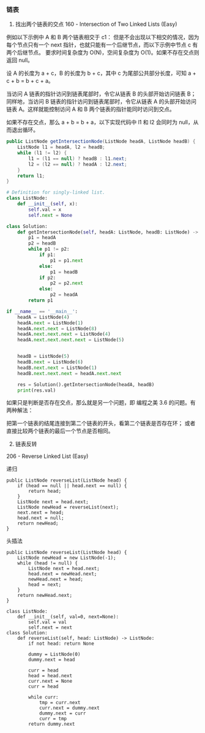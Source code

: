 ### 链表

1. 找出两个链表的交点
160 - Intersection of Two Linked Lists (Easy)

例如以下示例中 A 和 B 两个链表相交于 c1：
但是不会出现以下相交的情况，因为每个节点只有一个 next 指针，也就只能有一个后继节点，而以下示例中节点 c 有两个后继节点。
要求时间复杂度为 O(N)，空间复杂度为 O(1)。如果不存在交点则返回 null。

设 A 的长度为 a + c，B 的长度为 b + c，其中 c 为尾部公共部分长度，可知 a + c + b = b + c + a。

当访问 A 链表的指针访问到链表尾部时，令它从链表 B 的头部开始访问链表 B；同样地，当访问 B 链表的指针访问到链表尾部时，令它从链表 A 的头部开始访问链表 A。这样就能控制访问 A 和 B 两个链表的指针能同时访问到交点。

如果不存在交点，那么 a + b = b + a，以下实现代码中 l1 和 l2 会同时为 null，从而退出循环。
```java
public ListNode getIntersectionNode(ListNode headA, ListNode headB) {
    ListNode l1 = headA, l2 = headB;
    while (l1 != l2) {
        l1 = (l1 == null) ? headB : l1.next;
        l2 = (l2 == null) ? headA : l2.next;
    }
    return l1;
}
```

```python
# Definition for singly-linked list.
class ListNode:
    def __init__(self, x):
        self.val = x
        self.next = None

class Solution:
    def getIntersectionNode(self, headA: ListNode, headB: ListNode) -> ListNode:
        p1 = headA
        p2 = headB
        while p1 != p2:
            if p1:
                p1 = p1.next 
            else:
                p1 = headB
            if p2:
                p2 = p2.next 
            else:
                p2 = headA
        return p1

if __name__ == '__main__':
    headA = ListNode(4)
    headA.next = ListNode(1)
    headA.next.next = ListNode(8)
    headA.next.next.next = ListNode(4)
    headA.next.next.next.next = ListNode(5)


    headB = ListNode(5)
    headB.next = ListNode(6)
    headB.next.next = ListNode(1)
    headB.next.next.next = headA.next.next

    res = Solution().getIntersectionNode(headA, headB)
    print(res.val)
```

如果只是判断是否存在交点，那么就是另一个问题，即 编程之美 3.6 的问题。有两种解法：

把第一个链表的结尾连接到第二个链表的开头，看第二个链表是否存在环；
或者直接比较两个链表的最后一个节点是否相同。

2. 链表反转

206 - Reverse Linked List (Easy)

递归

```
public ListNode reverseList(ListNode head) {
    if (head == null || head.next == null) {
        return head;
    }
    ListNode next = head.next;
    ListNode newHead = reverseList(next);
    next.next = head;
    head.next = null;
    return newHead;
}
```

头插法

```
public ListNode reverseList(ListNode head) {
    ListNode newHead = new ListNode(-1);
    while (head != null) {
        ListNode next = head.next;
        head.next = newHead.next;
        newHead.next = head;
        head = next;
    }
    return newHead.next;
}
```

```
class ListNode:
    def __init__(self, val=0, next=None):
        self.val = val
        self.next = next
class Solution:
    def reverseList(self, head: ListNode) -> ListNode:
        if not head: return None
        
        dummy = ListNode(0)
        dummy.next = head
        
        curr = head
        head = head.next
        curr.next = None
        curr = head
        
        while curr:
            tmp = curr.next
            curr.next = dummy.next
            dummy.next = curr
            curr = tmp
        return dummy.next
```

